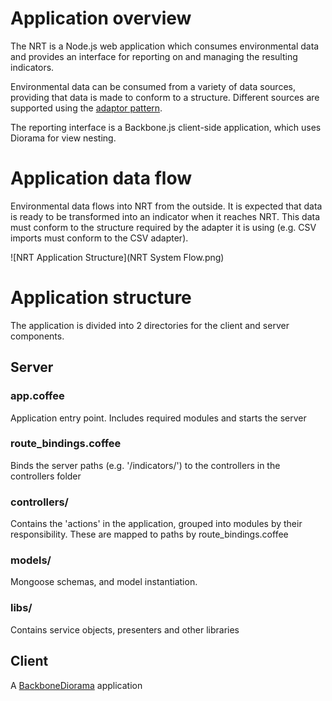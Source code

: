 # Application overview
The NRT is a Node.js web application which consumes environmental data and
provides an interface for reporting on and managing the resulting indicators.

Environmental data can be consumed from a variety of data sources, providing
that data is made to conform to a structure. Different sources are supported
using the [adaptor pattern](http://en.wikipedia.org/wiki/Adapter_pattern).

The reporting interface is a Backbone.js client-side application, which uses
Diorama for view nesting.

# Application data flow
Environmental data flows into NRT from the outside. It is expected that data
is ready to be transformed into an indicator when it reaches NRT. This data
must conform to the structure required by the adapter it is using
(e.g. CSV imports must conform to the CSV adapter).

![NRT Application Structure](NRT System Flow.png)

# Application structure
The application is divided into 2 directories for the client and server
components. 

## Server

### app.coffee

Application entry point. Includes required modules and starts the server

### route_bindings.coffee

Binds the server paths (e.g. '/indicators/') to the controllers in the controllers folder

### controllers/

Contains the 'actions' in the application, grouped into modules by their
responsibility. These are mapped to paths by route_bindings.coffee

### models/

Mongoose schemas, and model instantiation.

### libs/
Contains service objects, presenters and other libraries


## Client

A [BackboneDiorama](https://github.com/th3james/BackboneDiorama/) application
